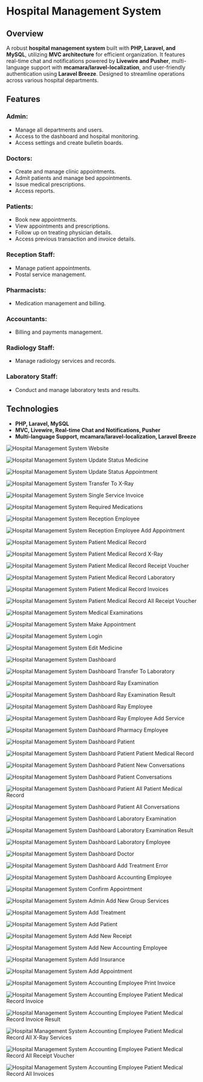 # Hospital Management System

## Overview
A robust **hospital management system** built with **PHP, Laravel, and MySQL**, utilizing **MVC architecture** for efficient organization. It features real-time chat and notifications powered by **Livewire and Pusher**, multi-language support with **mcamara/laravel-localization**, and user-friendly authentication using **Laravel Breeze**. Designed to streamline operations across various hospital departments.

## Features

### Admin:
- Manage all departments and users.
- Access to the dashboard and hospital monitoring.
- Access settings and create bulletin boards.

### Doctors:
- Create and manage clinic appointments.
- Admit patients and manage bed appointments.
- Issue medical prescriptions.
- Access reports.

### Patients:
- Book new appointments.
- View appointments and prescriptions.
- Follow up on treating physician details.
- Access previous transaction and invoice details.

### Reception Staff:
- Manage patient appointments.
- Postal service management.


### Pharmacists:
- Medication management and billing.

### Accountants:
- Billing and payments management.

### Radiology Staff:
- Manage radiology services and records.

### Laboratory Staff:
- Conduct and manage laboratory tests and results.

## Technologies
- **PHP, Laravel, MySQL**
- **MVC, Livewire, Real-time Chat and Notifications, Pusher**
- **Multi-language Support, mcamara/laravel-localization, Laravel Breeze**

![Hospital Management System Website](https://github.com/mzkriam/Hospital-Management-System/assets/73972415/9115fe08-d322-4430-b1ee-c19a461584b7)


![Hospital Management System Update Status Medicine](https://github.com/mzkriam/Hospital-Management-System/assets/73972415/f9c8d69a-0066-4696-ba2e-3facbcc8c430)


![Hospital Management System Update Status Appointment](https://github.com/mzkriam/Hospital-Management-System/assets/73972415/4d3fe843-07f3-42b4-8e21-74b8a1a20234)


![Hospital Management System Transfer To X-Ray](https://github.com/mzkriam/Hospital-Management-System/assets/73972415/2529b2ae-5f63-449b-94b5-c4443aa9df2a)


![Hospital Management System Single Service Invoice](https://github.com/mzkriam/Hospital-Management-System/assets/73972415/78654fec-8224-4127-9790-0a378b2a09a4)


![Hospital Management System Required Medications](https://github.com/mzkriam/Hospital-Management-System/assets/73972415/d3ce1408-4ba0-4909-ab8c-1d724d50287f)


![Hospital Management System Reception Employee](https://github.com/mzkriam/Hospital-Management-System/assets/73972415/7e723387-7c9a-469e-a70b-8fb472c08055)


![Hospital Management System Reception Employee Add Appointment](https://github.com/mzkriam/Hospital-Management-System/assets/73972415/6f2a8a2e-9e23-42ec-b9b8-299570f69f96)


![Hospital Management System Patient Medical Record](https://github.com/mzkriam/Hospital-Management-System/assets/73972415/73dcd6d7-2a5d-4b87-a481-f477b4a394b5)


![Hospital Management System Patient Medical Record X-Ray](https://github.com/mzkriam/Hospital-Management-System/assets/73972415/9d316e1c-dc39-4a5a-906f-9cadbf9404d8)


![Hospital Management System Patient Medical Record Receipt Voucher](https://github.com/mzkriam/Hospital-Management-System/assets/73972415/43bef587-2e77-4e22-aef3-d71944a8d641)


![Hospital Management System Patient Medical Record Laboratory](https://github.com/mzkriam/Hospital-Management-System/assets/73972415/b6f6f232-9151-45dc-b7be-3212ab69578e)


![Hospital Management System Patient Medical Record Invoices](https://github.com/mzkriam/Hospital-Management-System/assets/73972415/38dcd45b-c21d-4528-82a4-388a19ee4a55)


![Hospital Management System Patient Medical Record All Receipt Voucher](https://github.com/mzkriam/Hospital-Management-System/assets/73972415/262ecd4a-a10a-4f61-b165-98e5eb546797)


![Hospital Management System Medical Examinations](https://github.com/mzkriam/Hospital-Management-System/assets/73972415/af0b5185-f4bf-4f44-b075-4705ea03c72a)


![Hospital Management System Make Appointment](https://github.com/mzkriam/Hospital-Management-System/assets/73972415/46551aa8-f851-43dd-ad5b-72480ce7157c)


![Hospital Management System Login](https://github.com/mzkriam/Hospital-Management-System/assets/73972415/4d6ac027-9b5c-4c66-acb5-df0ee664a2d4)


![Hospital Management System Edit Medicine](https://github.com/mzkriam/Hospital-Management-System/assets/73972415/4be235de-6a9b-4cdc-83a6-5ea503fe61a5)


![Hospital Management System Dashboard](https://github.com/mzkriam/Hospital-Management-System/assets/73972415/0be913ee-3dd0-4a7d-8815-3ae9027d9551)


![Hospital Management System Dashboard Transfer To Laboratory](https://github.com/mzkriam/Hospital-Management-System/assets/73972415/5d37a4ad-d866-4109-a68f-a7d565d30614)


![Hospital Management System Dashboard Ray Examination](https://github.com/mzkriam/Hospital-Management-System/assets/73972415/352c36b7-cd4f-44f6-a98e-9d75b0927f75)


![Hospital Management System Dashboard Ray Examination Result](https://github.com/mzkriam/Hospital-Management-System/assets/73972415/16b3e800-46fe-4c85-b660-7b0bee0e625c)


![Hospital Management System Dashboard Ray Employee](https://github.com/mzkriam/Hospital-Management-System/assets/73972415/9a5f9026-d186-495c-b82c-7e3e1c106002)


![Hospital Management System Dashboard Ray Employee Add Service](https://github.com/mzkriam/Hospital-Management-System/assets/73972415/720f4f04-e624-4ce0-be6b-f3158dd7c3c1)


![Hospital Management System Dashboard Pharmacy Employee](https://github.com/mzkriam/Hospital-Management-System/assets/73972415/186b33a0-f148-4cef-81ee-5a1c9a0ab838)


![Hospital Management System Dashboard Patient](https://github.com/mzkriam/Hospital-Management-System/assets/73972415/bdd1ebd6-9d96-4cb0-8f62-207688996f68)


![Hospital Management System Dashboard Patient Patient Medical Record](https://github.com/mzkriam/Hospital-Management-System/assets/73972415/17a8b059-f3b4-40ca-a2c5-5fd06fb9c159)


![Hospital Management System Dashboard Patient New Conversations](https://github.com/mzkriam/Hospital-Management-System/assets/73972415/8cb79d2d-99e9-49c5-9ed0-651c126a4fce)


![Hospital Management System Dashboard Patient Conversations](https://github.com/mzkriam/Hospital-Management-System/assets/73972415/ad83f712-4b3a-4737-88f2-9f2c6364e766)


![Hospital Management System Dashboard Patient All Patient Medical Record](https://github.com/mzkriam/Hospital-Management-System/assets/73972415/71571822-f886-4940-8833-e4fd90187702)


![Hospital Management System Dashboard Patient All Conversations](https://github.com/mzkriam/Hospital-Management-System/assets/73972415/59b7c5ea-0485-4dcc-8c60-96cb835d4f82)


![Hospital Management System Dashboard Laboratory Examination](https://github.com/mzkriam/Hospital-Management-System/assets/73972415/671a8443-3c71-4a29-a921-4ef7e2e2362d)


![Hospital Management System Dashboard Laboratory Examination Result](https://github.com/mzkriam/Hospital-Management-System/assets/73972415/1c7e6faa-8827-4e3f-88a9-98501daed1b9)


![Hospital Management System Dashboard Laboratory Employee](https://github.com/mzkriam/Hospital-Management-System/assets/73972415/116cce50-b28d-4bb3-a2db-88c27fa4ebb4)


![Hospital Management System Dashboard Doctor](https://github.com/mzkriam/Hospital-Management-System/assets/73972415/eb7381bc-11b7-4642-912f-d5df0ca85fe1)


![Hospital Management System Dashboard Add Treatment Error](https://github.com/mzkriam/Hospital-Management-System/assets/73972415/866455c4-c30d-4ca5-acad-71a14ebe0313)


![Hospital Management System Dashboard Accounting Employee](https://github.com/mzkriam/Hospital-Management-System/assets/73972415/cac0bd0e-2bb7-4893-8fe6-208ff4ee7a52)


![Hospital Management System Confirm Appointment](https://github.com/mzkriam/Hospital-Management-System/assets/73972415/64103084-1976-4d8f-bdae-493a31495766)


![Hospital Management System Admin Add New Group Services](https://github.com/mzkriam/Hospital-Management-System/assets/73972415/06584c80-e5d8-4903-b0f4-2fb727795d97)


![Hospital Management System Add Treatment](https://github.com/mzkriam/Hospital-Management-System/assets/73972415/2ea577c2-a50f-44af-88a3-1647668faf65)


![Hospital Management System Add Patient](https://github.com/mzkriam/Hospital-Management-System/assets/73972415/82856697-1276-431c-838c-6f8d2129f78a)


![Hospital Management System Add New Receipt](https://github.com/mzkriam/Hospital-Management-System/assets/73972415/802ddc05-de79-4304-ac38-872ac7316e41)


![Hospital Management System Add New Accounting Employee](https://github.com/mzkriam/Hospital-Management-System/assets/73972415/395047b3-22b0-4ea2-9085-be44b6e55e53)


![Hospital Management System Add Insurance](https://github.com/mzkriam/Hospital-Management-System/assets/73972415/e86f406b-a3e6-4180-be3e-e482e0e53070)


![Hospital Management System Add Appointment](https://github.com/mzkriam/Hospital-Management-System/assets/73972415/93c154dc-2ea2-4abb-9e4f-b6c542a523f0)


![Hospital Management System Accounting Employee Print Invoice](https://github.com/mzkriam/Hospital-Management-System/assets/73972415/48d1052b-a0c3-402f-aa28-7cb6427a1872)


![Hospital Management System Accounting Employee Patient Medical Record Invoice](https://github.com/mzkriam/Hospital-Management-System/assets/73972415/184a451e-f960-44e1-afcf-ac499b433e0c)


![Hospital Management System Accounting Employee Patient Medical Record Invoice Result](https://github.com/mzkriam/Hospital-Management-System/assets/73972415/5dfc9fe3-9098-423f-876a-8a1eb6359b09)


![Hospital Management System Accounting Employee Patient Medical Record All X-Ray Services](https://github.com/mzkriam/Hospital-Management-System/assets/73972415/f1811fb7-f875-4b5a-982f-c4600a7f7021)


![Hospital Management System Accounting Employee Patient Medical Record All Receipt Voucher](https://github.com/mzkriam/Hospital-Management-System/assets/73972415/11f55f07-2aa1-409a-a18e-583ea8b3a34a)


![Hospital Management System Accounting Employee Patient Medical Record All Invoices](https://github.com/mzkriam/Hospital-Management-System/assets/73972415/11cc8e1b-1172-41d3-a8a3-abbae2dbd230)


